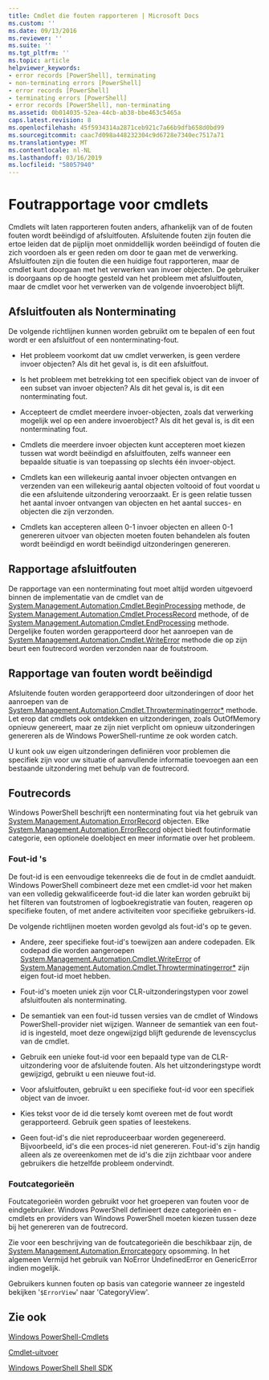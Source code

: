 ```yaml
---
title: Cmdlet die fouten rapporteren | Microsoft Docs
ms.custom: ''
ms.date: 09/13/2016
ms.reviewer: ''
ms.suite: ''
ms.tgt_pltfrm: ''
ms.topic: article
helpviewer_keywords:
- error records [PowerShell], terminating
- non-terminating errors [PowerShell]
- error records [PowerShell]
- terminating errors [PowerShell]
- error records [PowerShell], non-terminating
ms.assetid: 0b014035-52ea-44cb-ab38-bbe463c5465a
caps.latest.revision: 8
ms.openlocfilehash: 45f5934314a2871ceb921c7a66b9dfb658d0bd99
ms.sourcegitcommit: caac7d098a448232304c9d6728e7340ec7517a71
ms.translationtype: MT
ms.contentlocale: nl-NL
ms.lasthandoff: 03/16/2019
ms.locfileid: "58057940"
---
```

# <a name="cmdlet-error-reporting"></a>Foutrapportage voor cmdlets

Cmdlets wilt laten rapporteren fouten anders, afhankelijk van of de fouten fouten wordt beëindigd of afsluitfouten. Afsluitende fouten zijn fouten die ertoe leiden dat de pijplijn moet onmiddellijk worden beëindigd of fouten die zich voordoen als er geen reden om door te gaan met de verwerking. Afsluitfouten zijn die fouten die een huidige fout rapporteren, maar de cmdlet kunt doorgaan met het verwerken van invoer objecten. De gebruiker is doorgaans op de hoogte gesteld van het probleem met afsluitfouten, maar de cmdlet voor het verwerken van de volgende invoerobject blijft.

## <a name="terminating-and-nonterminating-errors"></a>Afsluitfouten als Nonterminating

De volgende richtlijnen kunnen worden gebruikt om te bepalen of een fout wordt er een afsluitfout of een nonterminating-fout.

- Het probleem voorkomt dat uw cmdlet verwerken, is geen verdere invoer objecten? Als dit het geval is, is dit een afsluitfout.

- Is het probleem met betrekking tot een specifiek object van de invoer of een subset van invoer objecten? Als dit het geval is, is dit een nonterminating fout.

- Accepteert de cmdlet meerdere invoer-objecten, zoals dat verwerking mogelijk wel op een andere invoerobject? Als dit het geval is, is dit een nonterminating fout.

- Cmdlets die meerdere invoer objecten kunt accepteren moet kiezen tussen wat wordt beëindigd en afsluitfouten, zelfs wanneer een bepaalde situatie is van toepassing op slechts één invoer-object.

- Cmdlets kan een willekeurig aantal invoer objecten ontvangen en verzenden van een willekeurig aantal objecten voltooid of fout voordat u die een afsluitende uitzondering veroorzaakt. Er is geen relatie tussen het aantal invoer ontvangen van objecten en het aantal succes- en objecten die zijn verzonden.

- Cmdlets kan accepteren alleen 0-1 invoer objecten en alleen 0-1 genereren uitvoer van objecten moeten fouten behandelen als fouten wordt beëindigd en wordt beëindigd uitzonderingen genereren.

## <a name="reporting-nonterminating-errors"></a>Rapportage afsluitfouten

De rapportage van een nonterminating fout moet altijd worden uitgevoerd binnen de implementatie van de cmdlet van de [System.Management.Automation.Cmdlet.BeginProcessing](/dotnet/api/System.Management.Automation.Cmdlet.BeginProcessing) methode, de [ System.Management.Automation.Cmdlet.ProcessRecord](/dotnet/api/System.Management.Automation.Cmdlet.ProcessRecord) methode, of de [System.Management.Automation.Cmdlet.EndProcessing](/dotnet/api/System.Management.Automation.Cmdlet.EndProcessing) methode. Dergelijke fouten worden gerapporteerd door het aanroepen van de [System.Management.Automation.Cmdlet.WriteError](/dotnet/api/System.Management.Automation.Cmdlet.WriteError) methode die op zijn beurt een foutrecord worden verzonden naar de foutstroom.

## <a name="reporting-terminating-errors"></a>Rapportage van fouten wordt beëindigd

Afsluitende fouten worden gerapporteerd door uitzonderingen of door het aanroepen van de [System.Management.Automation.Cmdlet.Throwterminatingerror*](/dotnet/api/System.Management.Automation.Cmdlet.ThrowTerminatingError) methode. Let erop dat cmdlets ook ontdekken en uitzonderingen, zoals OutOfMemory opnieuw genereert, maar ze zijn niet verplicht om opnieuw uitzonderingen genereren als de Windows PowerShell-runtime ze ook worden catch.

U kunt ook uw eigen uitzonderingen definiëren voor problemen die specifiek zijn voor uw situatie of aanvullende informatie toevoegen aan een bestaande uitzondering met behulp van de foutrecord.

## <a name="error-records"></a>Foutrecords

Windows PowerShell beschrijft een nonterminating fout via het gebruik van [System.Management.Automation.ErrorRecord](/dotnet/api/System.Management.Automation.ErrorRecord) objecten. Elke [System.Management.Automation.ErrorRecord](/dotnet/api/System.Management.Automation.ErrorRecord) object biedt foutinformatie categorie, een optionele doelobject en meer informatie over het probleem.

### <a name="error-identifiers"></a>Fout-id 's

De fout-id is een eenvoudige tekenreeks die de fout in de cmdlet aanduidt. Windows PowerShell combineert deze met een cmdlet-id voor het maken van een volledig gekwalificeerde fout-id die later kan worden gebruikt bij het filteren van foutstromen of logboekregistratie van fouten, reageren op specifieke fouten, of met andere activiteiten voor specifieke gebruikers-id.

De volgende richtlijnen moeten worden gevolgd als fout-id's op te geven.

- Andere, zeer specifieke fout-id's toewijzen aan andere codepaden. Elk codepad die worden aangeroepen [System.Management.Automation.Cmdlet.WriteError](/dotnet/api/System.Management.Automation.Cmdlet.WriteError) of [System.Management.Automation.Cmdlet.Throwterminatingerror*](/dotnet/api/System.Management.Automation.Cmdlet.ThrowTerminatingError) zijn eigen fout-id moet hebben.

- Fout-id's moeten uniek zijn voor CLR-uitzonderingstypen voor zowel afsluitfouten als nonterminating.

- De semantiek van een fout-id tussen versies van de cmdlet of Windows PowerShell-provider niet wijzigen. Wanneer de semantiek van een fout-id is ingesteld, moet deze ongewijzigd blijft gedurende de levenscyclus van de cmdlet.

- Gebruik een unieke fout-id voor een bepaald type van de CLR-uitzondering voor de afsluitende fouten. Als het uitzonderingstype wordt gewijzigd, gebruikt u een nieuwe fout-id.

- Voor afsluitfouten, gebruikt u een specifieke fout-id voor een specifiek object van de invoer.

- Kies tekst voor de id die tersely komt overeen met de fout wordt gerapporteerd. Gebruik geen spaties of leestekens.

- Geen fout-id's die niet reproduceerbaar worden gegenereerd. Bijvoorbeeld, id's die een proces-id niet genereren. Fout-id's zijn handig alleen als ze overeenkomen met de id's die zijn zichtbaar voor andere gebruikers die hetzelfde probleem ondervindt.

### <a name="error-categories"></a>Foutcategorieën

Foutcategorieën worden gebruikt voor het groeperen van fouten voor de eindgebruiker. Windows PowerShell definieert deze categorieën en -cmdlets en providers van Windows PowerShell moeten kiezen tussen deze bij het genereren van de foutrecord.

Zie voor een beschrijving van de foutcategorieën die beschikbaar zijn, de [System.Management.Automation.Errorcategory](/dotnet/api/System.Management.Automation.ErrorCategory) opsomming. In het algemeen Vermijd het gebruik van NoError UndefinedError en GenericError indien mogelijk.

Gebruikers kunnen fouten op basis van categorie wanneer ze ingesteld bekijken '`$ErrorView`' naar 'CategoryView'.

## <a name="see-also"></a>Zie ook

[Windows PowerShell-Cmdlets](./cmdlet-overview.md)

[Cmdlet-uitvoer](./types-of-cmdlet-output.md)

[Windows PowerShell Shell SDK](../windows-powershell-reference.md)
